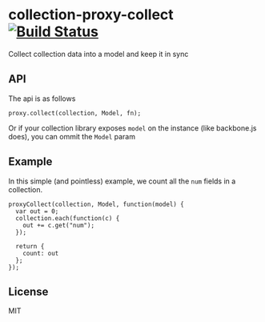 # collection-proxy-collect [![Build Status](https://travis-ci.org/orangemug/collection-proxy-collect.svg?branch=master)](https://travis-ci.org/orangemug/collection-proxy-collect)
Collect collection data into a model and keep it in sync


## API
The api is as follows

    proxy.collect(collection, Model, fn);

Or if your collection library exposes `model` on the instance (like backbone.js does), you can ommit the `Model` param


## Example
In this simple (and pointless) example, we count all the `num` fields in a collection.

    proxyCollect(collection, Model, function(model) {
      var out = 0;
      collection.each(function(c) {
        out += c.get("num");
      });

      return {
        count: out
      };
    });


## License
MIT
